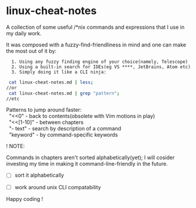 # linux-cheat-notes
A collection of some useful /*nix commands and expressions that I use in my daily work.

   It was composed with a fuzzy-find-friendliness in mind and one can make the most out of it by:
   
      1. Using any fuzzy finding engine of your choice(namely, Telescope)
      2. Using a built-in search for IDEs(eg VS ****, JetBrains, Atom etc)
      3. Simply doing it like a CLI ninja:

```Bash
 cat linux-cheat-notes.md | less;
//or
 cat linux-cheat-notes.md | grep "pattern";
//etc
```
Patterns to jump around faster:<br>
&nbsp;  "<<0"      - back to contents(obsolete with Vim motions in play)<br>
&nbsp;  "<<[1-10]" - between chapters<br>
&nbsp;  "- text"   - search by description of a command<br>
&nbsp;  "keyword"  - by command-specific keywords<br>
   
! NOTE:
   
   Commands in chapters aren't sorted alphabetically(yet);
   I will cosider investing my time in making it command-line-friendly in the future.

- [ ] sort it alphabetically
- [ ] work around unix CLI compatability


Happy coding !
